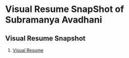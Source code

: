 # Visual Resume SnapShot of Subramanya Avadhani
## Visual Resume Snapshot
1. [Visual Resume](#VisualResume)
